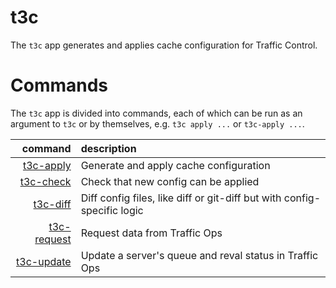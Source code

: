 <!--
    Licensed to the Apache Software Foundation (ASF) under one
    or more contributor license agreements.  See the NOTICE file
    distributed with this work for additional information
    regarding copyright ownership.  The ASF licenses this file
    to you under the Apache License, Version 2.0 (the
    "License"); you may not use this file except in compliance
    with the License.  You may obtain a copy of the License at

      http://www.apache.org/licenses/LICENSE-2.0

    Unless required by applicable law or agreed to in writing,
    software distributed under the License is distributed on an
    "AS IS" BASIS, WITHOUT WARRANTIES OR CONDITIONS OF ANY
    KIND, either express or implied.  See the License for the
    specific language governing permissions and limitations
    under the License.
-->

# t3c

The `t3c` app generates and applies cache configuration for Traffic Control.

# Commands

The `t3c` app is divided into commands, each of which can be run as an argument to `t3c` or by themselves, e.g. `t3c apply ...` or `t3c-apply ...`.

|               command                  | description |
| -------------------------------------: | :---------- |
| [t3c-apply](./t3c-apply/README.md)     | Generate and apply cache configuration |
| [t3c-check](./t3c-check/README.md)    | Check that new config can be applied |
| [t3c-diff](./t3c-diff/README.md)       | Diff config files, like diff or git-diff but with config-specific logic |
| [t3c-request](./t3c-request/README.md) | Request data from Traffic Ops |
| [t3c-update](./t3c-update/README.md)   | Update a server's queue and reval status in Traffic Ops |
